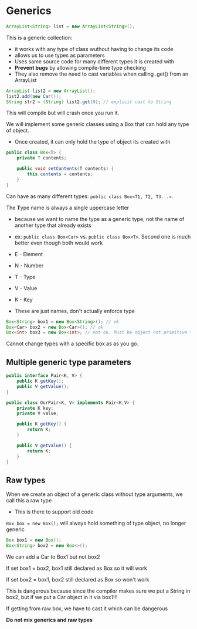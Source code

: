 # Generics

```java
ArrayList<String> list = new ArrayList<String>();
```

This is a generic collection:
- it works with any type of class wuthout having to change its code
- allows us to use types as parameters
- Uses same source code for many different types it is created with
- **Prevent bugs** by allowing compile-time type checking
- They also remove the need to cast variables when calling .get() from an ArrayList

```java
ArrayList list2 = new ArrayList();
list2.add(new Car());
String str2 = (String) list2.get(0); // explicit cast to String
```

This will compile but will crash once you run it.

We will implement some generic classes using a Box that can hold any type of object.
- Once created, it can only hold the type of object its created with

```java
public class Box<T> {
    private T contents;

    public void setContents(T contents) {
        this.contents = contents;
    }
}
```

Can have as many different types: ```public class Box<T1, T2, T3...>```.

The **T**ype name is always a single uppercase letter
- because we want to name the type as a generic type, not the name of another type that already exists
- ex: ```public class Box<Car>``` vs. ```public class Box<T>```. Second one is much better even though both would work

- E - Element
- N - Number
- T - Type
- V - Value
- K - Key
- These are just names, don't actually enforce type

```java
Box<String> box1 = new Box<String>(); // ok
Box<Car> box2 = new Box<Car>(); // ok
Box<int> box3 = new Box<int>; // not ok. Must be object not primitive type
```

Cannot change types with a specific box as as you go.

## Multiple generic type parameters

```java
public interface Pair<K, V> {
    public K getKey();
    public V getValue();
}

public class OurPair<K, V> implements Pair<K,V> {
    private K key;
    private V value;

    public K getKey() {
        return K;
    }

    public V getValue() {
        return K;
    }
}
```

## Raw types

When we create an object of a generic class without type arguments, we call this a raw type
- This is there to support old code

```Box box = new Box();``` will always hold something of type object, no longer generic

```java
Box box1 = new Box();
Box<String> box2 = new Box<>();
```

We can add a Car to Box1 but not box2

If set box1 = box2, box1 still declared as Box so it will work

If set box2 = box1, box2 still declared as Box<String> so won't work

This is dangerous because since the compiler makes sure we put a String in box2, but if we put a Car object in it via box1!!!

If getting from raw box, we have to cast it which can be dangerous

**Do not mix generics and raw types**